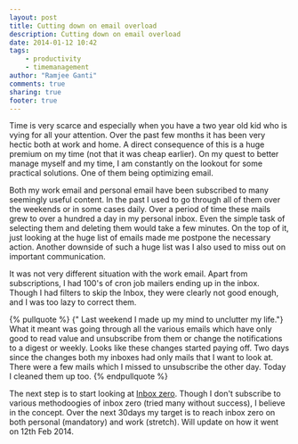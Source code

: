 ```yaml
---
layout: post
title: Cutting down on email overload
description: Cutting down on email overload
date: 2014-01-12 10:42
tags: 
	- productivity 
	- timemanagement
author: "Ramjee Ganti"
comments: true
sharing: true
footer: true
---
```

Time is very scarce and especially when you have a two year old kid who is vying for all your attention. Over the past few months it has been very hectic both at work and home. A direct consequence of this is a huge premium on my time (not that it was cheap earlier). On my quest to better manage myself and my time, I am constantly on the lookout for some practical solutions. One of them being optimizing email.
<!-- more -->
Both my work email and personal email have been subscribed to many seemingly useful content. In the past I used to go through all of them over the weekends or in some cases daily. Over a period of time these mails grew to over a hundred a day in my personal inbox. Even the simple task of selecting them and deleting them would take a few minutes. On the top of it, just looking at the huge list of emails made me postpone the necessary action. Another downside of such a huge list was I also used to miss out on important communication.

It was not very different situation with the work email. Apart from subscriptions, I had 100's of cron job mailers ending up in the inbox. Though I had filters to skip the Inbox, they were clearly not good enough, and I was too lazy to correct them.

{% pullquote %}
{" Last weekend I made up my mind to unclutter my life."} What it meant was going through all the various emails which have only good to read value and unsubscribe from them or change the notifications to a digest or weekly. Looks like these changes started paying off. Two days since the changes both my inboxes had only mails that I want to look at. There were a few mails which I missed to unsubscribe the other day. Today I cleaned them up too.
{% endpullquote %}

The next step is to start looking at [Inbox zero](http://inboxzero.com/). Though I don't subscribe to various methodoogies of inbox zero (tried many without success), I believe in the concept. Over the next 30days my target is to reach inbox zero on both personal (mandatory) and work (stretch). Will update on how it went on 12th Feb 2014.
